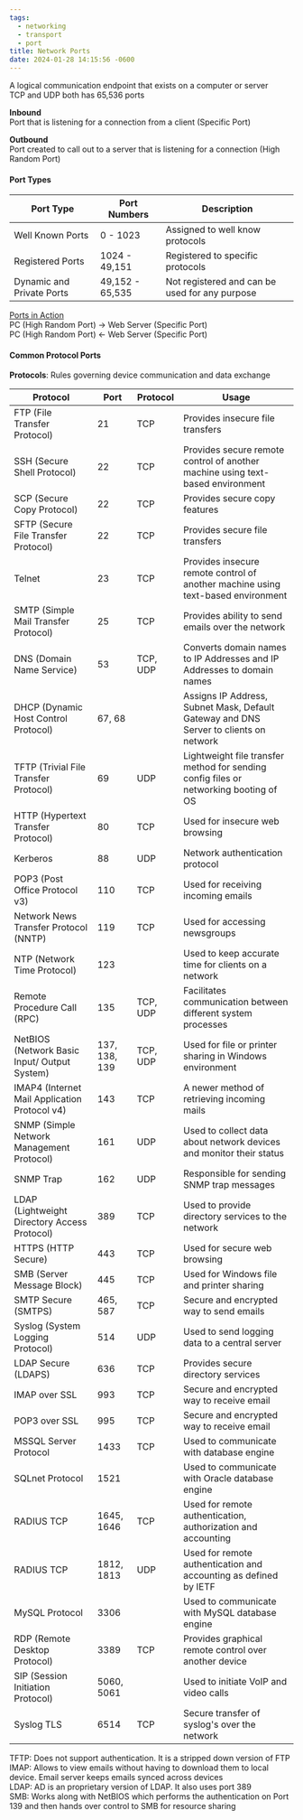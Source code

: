 ```yaml
---
tags:
  - networking
  - transport
  - port
title: Network Ports
date: 2024-01-28 14:15:56 -0600
---
```


A logical communication endpoint that exists on a computer or server  
TCP and UDP both has 65,536 ports

**Inbound**  
Port that is listening for a connection from a client (Specific Port)  

**Outbound**  
Port created to call out to a server that is listening for a connection (High Random Port)

#### Port Types

| Port Type        | Port Numbers  | Description                                    |
| ---------------- | ------------- | ---------------------------------------------- |
| Well Known Ports | 0 - 1023      | Assigned to well know protocols                |
| Registered Ports | 1024 - 49,151  | Registered to specific protocols               |
| Dynamic and Private Ports    | 49,152 - 65,535 | Not registered and can be used for any purpose |

<u>Ports in Action</u>  
PC (High Random Port) → Web Server (Specific Port)  
PC (High Random Port) ← Web Server (Specific Port)

#### Common Protocol Ports

**Protocols**: Rules governing device communication and data exchange

| Protocol | Port | Protocol | Usage |
| ---- | ---- | ---- | ---- |
| FTP (File Transfer Protocol) | 21 | TCP | Provides insecure file transfers |
| SSH (Secure Shell Protocol) | 22 | TCP | Provides secure remote control of another machine using text-based environment |
| SCP (Secure Copy Protocol) | 22 | TCP | Provides secure copy features |
| SFTP (Secure File Transfer Protocol) | 22 | TCP | Provides secure file transfers |
| Telnet | 23 | TCP | Provides insecure remote control of another machine using text-based environment |
| SMTP (Simple Mail Transfer Protocol) | 25 | TCP | Provides ability to send emails over the network |
| DNS (Domain Name Service) | 53 | TCP, UDP | Converts domain names to IP Addresses and IP Addresses to domain names |
| DHCP (Dynamic Host Control Protocol) | 67, 68 |  | Assigns IP Address, Subnet Mask, Default Gateway and DNS Server to clients on network |
| TFTP (Trivial File Transfer Protocol) | 69 | UDP | Lightweight file transfer method for sending config files or networking booting of OS |
| HTTP (Hypertext Transfer Protocol) | 80 | TCP | Used for insecure web browsing |
| Kerberos | 88 | UDP | Network authentication protocol |
| POP3 (Post Office Protocol v3) | 110 | TCP | Used for receiving incoming emails |
| Network News Transfer Protocol (NNTP) | 119 | TCP | Used for accessing newsgroups |
| NTP (Network Time Protocol) | 123 |  | Used to keep accurate time for clients on a network |
| Remote Procedure Call (RPC) | 135 | TCP, UDP | Facilitates communication between different system processes |
| NetBIOS (Network Basic Input/ Output System) | 137, 138, 139 | TCP, UDP | Used for file or printer sharing in Windows environment |
| IMAP4 (Internet Mail Application Protocol v4) | 143 | TCP | A newer method of retrieving incoming mails |
| SNMP (Simple Network Management Protocol) | 161 | UDP | Used to collect data about network devices and monitor their status |
| SNMP Trap | 162 | UDP | Responsible for sending SNMP trap messages |
| LDAP (Lightweight Directory Access Protocol) | 389 | TCP | Used to provide directory services to the network |
| HTTPS (HTTP Secure) | 443 | TCP | Used for secure web browsing |
| SMB (Server Message Block) | 445 | TCP | Used for Windows file and printer sharing |
| SMTP Secure (SMTPS) | 465, 587 | TCP | Secure and encrypted way to send emails |
| Syslog (System Logging Protocol) | 514 | UDP | Used to send logging data to a central server |
| LDAP Secure (LDAPS) | 636 | TCP | Provides secure directory services |
| IMAP over SSL | 993 | TCP | Secure and encrypted way to receive email |
| POP3 over SSL | 995 | TCP | Secure and encrypted way to receive email |
| MSSQL Server Protocol | 1433 | TCP | Used to communicate with database engine |
| SQLnet Protocol | 1521 |  | Used to communicate with Oracle database engine |
| RADIUS TCP | 1645, 1646 | TCP | Used for remote authentication, authorization and accounting |
| RADIUS TCP | 1812, 1813 | UDP | Used for remote authentication and accounting as defined by IETF |
| MySQL Protocol | 3306 |  | Used to communicate with MySQL database engine |
| RDP (Remote Desktop Protocol) | 3389 | TCP | Provides graphical remote control over another device |
| SIP (Session Initiation Protocol) | 5060, 5061 |  | Used to initiate VoIP and video calls |
| Syslog TLS | 6514 | TCP | Secure transfer of syslog's over the network |

TFTP: Does not support authentication. It is a stripped down version of FTP  
IMAP: Allows to view emails without having to download them to local device. Email server keeps emails synced across devices  
LDAP: AD is an proprietary version of LDAP. It also uses port 389  
SMB: Works along with NetBIOS which performs the authentication on Port 139 and then hands over control to SMB for resource sharing
